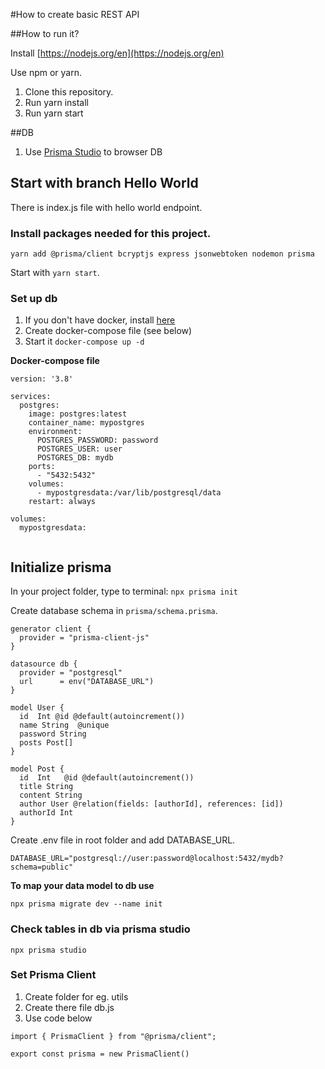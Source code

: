 #How to create basic REST API

##How to run it?

Install [https://nodejs.org/en](https://nodejs.org/en)

Use npm or yarn.

1. Clone this repository.
2. Run yarn install
3. Run yarn start


##DB

1. Use [Prisma Studio](https://www.prisma.io/docs/orm/tools/prisma-studio) to browser DB 

## Start with branch Hello World

There is index.js file with hello world endpoint.

### Install packages needed for this project.

`yarn add @prisma/client bcryptjs express jsonwebtoken nodemon prisma `

Start with `yarn start`.

### Set up db

1. If you don't have docker, install [here](https://docs.docker.com/get-docker/)
2. Create docker-compose file (see below)
3. Start it `docker-compose up -d`

**Docker-compose file**

```
version: '3.8'

services:
  postgres:
    image: postgres:latest
    container_name: mypostgres
    environment:
      POSTGRES_PASSWORD: password 
      POSTGRES_USER: user               
      POSTGRES_DB: mydb                   
    ports:
      - "5432:5432"
    volumes:
      - mypostgresdata:/var/lib/postgresql/data
    restart: always

volumes:
  mypostgresdata:
  
```
## Initialize prisma

In your project folder, type to terminal: `npx prisma init`

Create database schema in `prisma/schema.prisma`.

```
generator client {
  provider = "prisma-client-js"
}

datasource db {
  provider = "postgresql"
  url      = env("DATABASE_URL")
}

model User {
  id  Int @id @default(autoincrement())
  name String  @unique
  password String
  posts Post[]
} 

model Post {
  id  Int   @id @default(autoincrement())
  title String
  content String
  author User @relation(fields: [authorId], references: [id])
  authorId Int
}
```

Create .env file in root folder and add DATABASE_URL.

`DATABASE_URL="postgresql://user:password@localhost:5432/mydb?schema=public"`

**To map your data model to db use**

`npx prisma migrate dev --name init`

### Check tables in db via prisma studio

`npx prisma studio`

### Set Prisma Client

1. Create folder for eg. utils
2. Create there file db.js
3. Use code below

```
import { PrismaClient } from "@prisma/client";

export const prisma = new PrismaClient()
```


